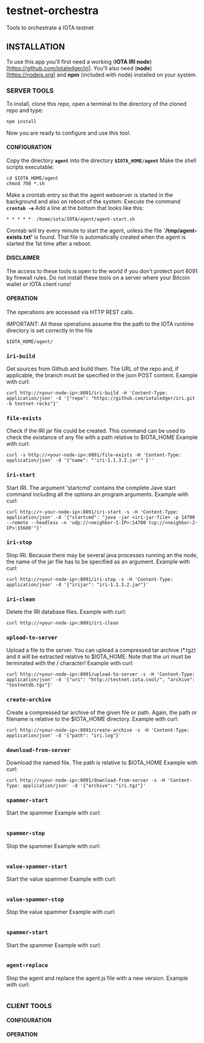 # testnet-orchestra
Tools to orchestrate a IOTA testnet

## INSTALLATION
To use this app you'll first need a working (**IOTA IRI node**)[https://github.com/iotaledger/iri].  You'll also need (**node**)[https://nodejs.org] and **npm** (included with node) installed on your system.  

### SERVER TOOLS
To install, clone this repo, open a terminal to the directory of the cloned repo and type:

`npm install`

Now you are ready to configure and use this tool.

#### CONFIGURATION
Copy the directory **`agent`** into the directory **`$IOTA_HOME/agent`**
Make the shell scripts executable:
```
cd $IOTA_HOME/agent
chmod 700 *.sh
```

Make a crontab entry so that the agent webserver is started in the background and also on reboot of the system:
Execute the command **`crontab -e`**
Add a line at the bottom that looks like this:
```
* * * * *  /home/iota/IOTA/agent/agent-start.sh
```
Crontab will try every minute to start the agent, unless the file **`/tmp/agent-exists.txt'** is found. That file is automatically created when the agent is started the 1st time after a reboot.

#### DISCLAIMER
The access to these tools is open to the world if you don't protect port 8091 by firewall rules.
Do not install these tools on a server where your Bitcoin wallet or IOTA client runs!


#### OPERATION

The operations are accessed via HTTP REST calls.

IMPORTANT:  All these operations assume the the path to the IOTA runtime directory is set correctly in the file
```
$IOTA_HOME/agent/
```

### `iri-build`
Get sources from Github and build them.
The URL of the repo and, if applicable, the branch must be specified in the json POST content.
Example with curl:
```
curl http://<your-node-ip>:8091/iri-build -H 'Content-Type: application/json' -d '{"repo": "https://github.com/iotaledger/iri.git -b testnet-rocks"}'
```

### `file-exists`
Check if the IRI jar file could be created.
This command can be used to check the existance of any file with a path relative to $IOTA_HOME
Example with curl:
```
curl -s http://<your-node-ip>:8091/file-exists -H 'Content-Type: application/json' -d '{"name": "'iri-1.1.3.2.jar'" }''
```

### `iri-start`
Start IRI.
The argument 'startcmd' contains the complete Jave start command including all the options an program arguments.
Example with curl:
```
curl http://<-your-node-ip>:8091/iri-start -s -H 'Content-Type: application/json' -d '{"startcmd": "java -jar <iri-jar-file> -p 14700 --remote --headless -n 'udp://<neighbor-1-IP>:14700 tcp://<neighbor-2-IP>:15600'"}'
```

### `iri-stop`
Stop IRI.
Because there may be several java processes running an the node, the name of the jar file has to be specified as an argument.
Example with curl:
```
curl http://<your-node-ip>:8091/iri-stop -s -H 'Content-Type: application/json' -d '{"irijar": "iri-1.1.3.2.jar"}'
```

### `iri-clean`
Delete the IRI database files.
Example with curl:
```
curl http://<your-node-ip>:8091/iri-clean
```

### `upload-to-server`
Upload a file to the server.
You can upload a compressed tar archive (\*.tgz) and it will be extracted relative to $IOTA_HOME.
Note that the uri must be terminated with the / character!
Example with curl:
```
curl http://<your-node-ip>:8091/upload-to-server -s -H 'Content-Type: application/json' -d '{"uri": "http://testnet.iota.cool/", "archive": "testnetdb.tgz"}'
```

### `create-archive`
Create a compressed tar archive of the given file or path.
Again, the path or filename is relative to the $IOTA_HOME directory.
Example with curl:
```
curl http://<your-node-ip>:8091/create-archive -s -H 'Content-Type: application/json' -d '{"path": "iri.log"}'
```

### `download-from-server`
Download the named file. The path is relative to $IOTA_HOME
Example with curl:
```
curl http://<your-node-ip>:8091/download-from-server -s -H 'Content-Type: application/json' -d '{"archive": "iri.tgz"}'
```

### `spammer-start`
Start the spammer
Example with curl:
```
```

### `spammer-stop`
Stop the spammer
Example with curl:
```
```

### `value-spammer-start`
Start the value spammer
Example with curl:
```
```

### `value-spammer-stop`
Stop the value spammer
Example with curl:
```
```

### `spammer-start`
Start the spammer
Example with curl:
```
```

### `agent-replace`
Stop the agent and replace the agent.js file with a new version.
Example with curl:
```
```

### CLIENT TOOLS

#### CONFIGURATION

#### OPERATION

